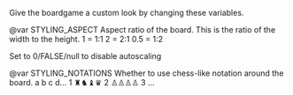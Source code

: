 Give the boardgame a custom look by changing these variables.

@var STYLING_ASPECT
Aspect ratio of the board. This is the ratio of the width to the height.
1 = 1:1
2 = 2:1
0.5 = 1:2

Set to 0/FALSE/null to disable autoscaling

@var STYLING_NOTATIONS
Whether to use chess-like notation around the board.
a b c d...
1 ♜♞♝♛
2 ♙♙♙♙
3
...
